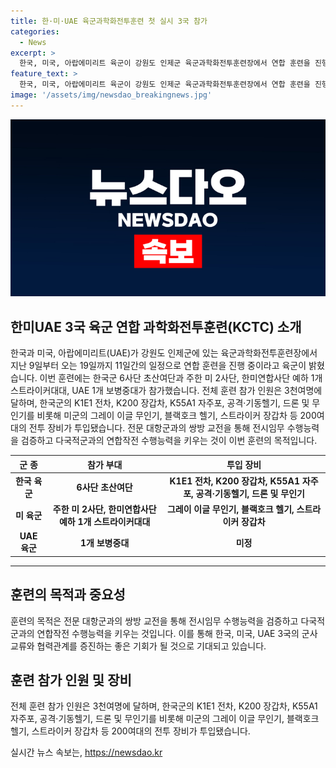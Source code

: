 ```yaml
---
title: 한·미·UAE 육군과학화전투훈련 첫 실시 3국 참가
categories:
  - News
excerpt: >
  한국, 미국, 아랍에미리트 육군이 강원도 인제군 육군과학화전투훈련장에서 연합 훈련을 진행 중입니다. 한·미·UAE 연합 과학화전투훈련은 처음으로 개최되었고, 참가 인원은 3천여명에 달합니다. 강원도에서 11일간의 훈련을 통해 전시임무 수행능력을 검증하고 다국적군과의 연합작전 수행능력을 향상시키는 목적으로 진행됩니다. 200여대의 전투 장비가 투입되었으며, 이번 훈련으로 3국 군사교류와 협력관계가 강화될 것으로 기대됩니다.
feature_text: >
  한국, 미국, 아랍에미리트 육군이 강원도 인제군 육군과학화전투훈련장에서 연합 훈련을 진행 중입니다. 한·미·UAE 연합 과학화전투훈련은 처음으로 개최되었고, 참가 인원은 3천여명에 달합니다. 강원도에서 11일간의 훈련을 통해 전시임무 수행능력을 검증하고 다국적군과의 연합작전 수행능력을 향상시키는 목적으로 진행됩니다. 200여대의 전투 장비가 투입되었으며, 이번 훈련으로 3국 군사교류와 협력관계가 강화될 것으로 기대됩니다.
image: '/assets/img/newsdao_breakingnews.jpg'
---
```


<p><img src="/assets/img/newsdao_breakingnews.jpg" alt="firstkoreanews 속보" /></p>

<h2 data-ke-size="size26">한미UAE 3국 육군 연합 과학화전투훈련(KCTC) 소개</h2>

<p data-ke-size="size16">한국과 미국, 아랍에미리트(UAE)가 강원도 인제군에 있는 육군과학화전투훈련장에서 지난 9일부터 오는 19일까지 11일간의 일정으로 연합 훈련을 진행 중이라고 육군이 밝혔습니다. 이번 훈련에는 한국군 6사단 초산여단과 주한 미 2사단, 한미연합사단 예하 1개 스트라이커대대, UAE 1개 보병중대가 참가했습니다. 전체 훈련 참가 인원은 3천여명에 달하며, 한국군의 K1E1 전차, K200 장갑차, K55A1 자주포, 공격·기동헬기, 드론 및 무인기를 비롯해 미군의 그레이 이글 무인기, 블랙호크 헬기, 스트라이커 장갑차 등 200여대의 전투 장비가 투입됐습니다. 전문 대항군과의 쌍방 교전을 통해 전시임무 수행능력을 검증하고 다국적군과의 연합작전 수행능력을 키우는 것이 이번 훈련의 목적입니다.</p>

<table>
<thead>
<tr>
<th>군 종</th>
<th>참가 부대</th>
<th>투입 장비</th>
</tr>
</thead>
<tbody>
<tr>
<td style="text-align: center; height: 17px;"><b>한국 육군</b></td>
<td style="text-align: center; height: 17px;"><b>6사단 초산여단</b></td>
<td style="text-align: center; height: 17px;"><b>K1E1 전차, K200 장갑차, K55A1 자주포, 공격·기동헬기, 드론 및 무인기</b></td>
</tr>
<tr>
<td style="text-align: center; height: 17px;"><b>미 육군</b></td>
<td style="text-align: center; height: 17px;"><b>주한 미 2사단, 한미연합사단 예하 1개 스트라이커대대</b></td>
<td style="text-align: center; height: 17px;"><b>그레이 이글 무인기, 블랙호크 헬기, 스트라이커 장갑차</b></td>
</tr>
<tr>
<td style="text-align: center; height: 17px;"><b>UAE 육군</b></td>
<td style="text-align: center; height: 17px;"><b>1개 보병중대</b></td>
<td style="text-align: center; height: 17px;"><b>미정</b></td>
</tr>
</tbody>
</table>

<hr>

<h2 data-ke-size="size26">훈련의 목적과 중요성</h2>

<p data-ke-size="size16">훈련의 목적은 전문 대항군과의 쌍방 교전을 통해 전시임무 수행능력을 검증하고 다국적군과의 연합작전 수행능력을 키우는 것입니다. 이를 통해 한국, 미국, UAE 3국의 군사 교류와 협력관계를 증진하는 좋은 기회가 될 것으로 기대되고 있습니다.</p>

<h2 data-ke-size="size26">훈련 참가 인원 및 장비</h2>

<p data-ke-size="size16">전체 훈련 참가 인원은 3천여명에 달하며, 한국군의 K1E1 전차, K200 장갑차, K55A1 자주포, 공격·기동헬기, 드론 및 무인기를 비롯해 미군의 그레이 이글 무인기, 블랙호크 헬기, 스트라이커 장갑차 등 200여대의 전투 장비가 투입됐습니다.</p>
실시간 뉴스 속보는, <a href="https://newsdao.kr" rel="dofollow">https://newsdao.kr</a>


